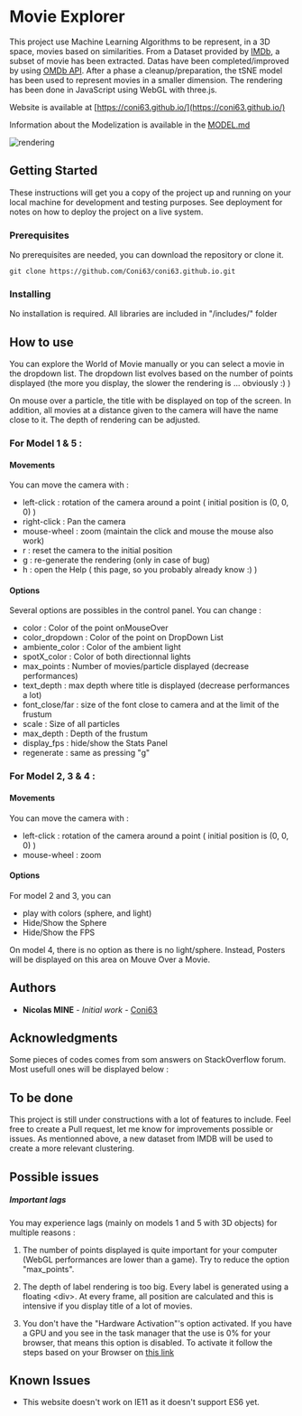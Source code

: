# Movie Explorer

This project use Machine Learning Algorithms to be represent, in a 3D space, movies based on similarities. From a Dataset provided by [IMDb](https://www.imdb.com/interfaces/), a subset of movie has been extracted. Datas have been completed/improved by using [OMDb API](http://www.omdbapi.com/). After a phase a cleanup/preparation, the tSNE model has been used to represent movies in a smaller dimension. The rendering has been done in JavaScript using WebGL with three.js.

Website is available at [https://coni63.github.io/](https://coni63.github.io/)

Information about the Modelization is available in the [MODEL.md](https://github.com/Coni63/coni63.github.io/blob/master/MODEL.md)

![rendering](https://github.com/Coni63/coni63.github.io/blob/master/includes/img/render1.png)

## Getting Started

These instructions will get you a copy of the project up and running on your local machine for development and testing purposes. See deployment for notes on how to deploy the project on a live system.

### Prerequisites

No prerequisites are needed, you can download the repository or clone it.

```
git clone https://github.com/Coni63/coni63.github.io.git
```

### Installing

No installation is required. All libraries are included in "/includes/" folder


## How to use

You can explore the World of Movie manually or you can select a movie in the dropdown list. The dropdown list evolves based on the number of points displayed (the more you display, the slower the rendering is ... obviously :) ) 

On mouse over a particle, the title with be displayed on top of the screen. In addition, all movies at a distance given to the camera will have the name close to it. The depth of rendering can be adjusted.

### For Model 1 & 5 :

#### Movements

You can move the camera with :

* left-click : rotation of the camera around a point ( initial position is (0, 0, 0) )
* right-click : Pan the camera
* mouse-wheel : zoom (maintain the click and mouse the mouse also work)
* r : reset the camera to the initial position
* g : re-generate the rendering (only in case of bug)
* h : open the Help ( this page, so you probably already know :) )

#### Options

Several options are possibles in the control panel. You can change :

* color : Color of the point onMouseOver
* color_dropdown : Color of the point on DropDown List
* ambiente_color : Color of the ambient light
* spotX_color : Color of both directionnal lights
* max_points : Number of movies/particle displayed (decrease performances)
* text_depth : max depth where title is displayed (decrease performances a lot)  
* font_close/far : size of the font close to camera and at the limit of the frustum
* scale : Size of all particles
* max_depth : Depth of the frustum
* display_fps : hide/show the Stats Panel
* regenerate : same as pressing "g"

### For Model 2, 3 & 4 :

#### Movements

You can move the camera with :

* left-click : rotation of the camera around a point ( initial position is (0, 0, 0) )
* mouse-wheel : zoom

#### Options

For model 2 and 3, you can 

* play with colors (sphere, and light)
* Hide/Show the Sphere
* Hide/Show the FPS

On model 4, there is no option as there is no light/sphere. Instead, Posters will be displayed on this area on Mouve Over a Movie.


## Authors

* **Nicolas MINE** - *Initial work* - [Coni63](https://github.com/Coni63)


## Acknowledgments

Some pieces of codes comes from som answers on StackOverflow forum. Most usefull ones will be displayed below :

## To be done

This project is still under constructions with a lot of features to include. Feel free to create a Pull request, let me know for improvements possible or issues. As mentionned above, a new dataset from IMDB will be used to create a more relevant clustering. 

## Possible issues

##### Important lags

You may experience lags (mainly on models 1 and 5 with 3D objects) for multiple reasons :

1. The number of points displayed is quite important for your computer (WebGL performances are lower than a game). Try to reduce the option "max_points".

2. The depth of label rendering is too big. Every label is generated using a floating \<div\>. At every frame, all position are calculated and this is intensive if you display title of a lot of movies.

3. You don't have the "Hardware Activation"'s option activated. If you have a GPU and you see in the task manager that the use is 0% for your browser, that means this option is disabled. To activate it follow the steps based on your Browser on [this link](https://wevideo.zendesk.com/hc/en-us/articles/225259448-How-to-enable-WebGL)

## Known Issues

* This website doesn't work on IE11 as it doesn't support ES6 yet.
